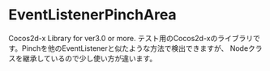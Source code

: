 EventListenerPinchArea
======================

Cocos2d-x Library for ver3.0 or more.
テスト用のCocos2d-xのライブラリです。Pinchを他のEventListenerと似たような方法で検出できますが、
Nodeクラスを継承しているので少し使い方が違います。
